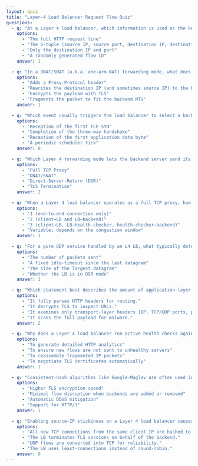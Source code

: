 ```yaml
---
layout: quiz
title: "Layer-4 Load Balancer Request Flow Quiz"
questions:
  - q: "At a Layer 4 load balancer, which information is used as the key when creating (or looking up) a connection-tracking entry for a new TCP flow?"
    options:
      - "The full HTTP request line"
      - "The 5-tuple (source IP, source port, destination IP, destination port, protocol)"
      - "Only the destination IP and port"
      - "A randomly generated flow ID"
    answer: 1

  - q: "In a DNAT/SNAT (a.k.a. one-arm NAT) forwarding mode, what does the load balancer do to the first packet before sending it to the chosen backend?"
    options:
      - "Adds a Proxy-Protocol header"
      - "Rewrites the destination IP (and sometimes source IP) to the backend’s IP"
      - "Encrypts the payload with TLS"
      - "Fragments the packet to fit the backend MTU"
    answer: 1

  - q: "Which event usually triggers the load balancer to select a backend and create the conntrack entry for a TCP connection?"
    options:
      - "Reception of the first TCP SYN"
      - "Completion of the three-way handshake"
      - "Reception of the first application data byte"
      - "A periodic scheduler tick"
    answer: 0

  - q: "Which Layer 4 forwarding mode lets the backend server send its responses **directly** to the client without passing back through the load balancer?"
    options:
      - "Full TCP Proxy"
      - "DNAT/SNAT"
      - "Direct-Server-Return (DSR)"
      - "TLS Termination"
    answer: 2

  - q: "When a Layer 4 load balancer operates as a full TCP proxy, how many distinct TCP connections exist for a single client flow?"
    options:
      - "1 (end-to-end connection only)"
      - "2 (client→LB and LB→backend)"
      - "3 (client→LB, LB→health-checker, health-checker→backend)"
      - "Variable; depends on the congestion window"
    answer: 1

  - q: "For a pure UDP service handled by an L4 LB, what typically determines how long a flow’s conntrack entry is kept before being removed?"
    options:
      - "The number of packets sent"
      - "A fixed idle-timeout since the last datagram"
      - "The size of the largest datagram"
      - "Whether the LB is in DSR mode"
    answer: 1

  - q: "Which statement best describes the amount of application-layer inspection a classic Layer 4 load balancer performs?"
    options:
      - "It fully parses HTTP headers for routing."
      - "It decrypts TLS to inspect URLs."
      - "It examines only transport-layer headers (IP, TCP/UDP ports, protocol)."
      - "It scans the full payload for malware."
    answer: 2

  - q: "Why does a Layer 4 load balancer run active health checks against its backend targets?"
    options:
      - "To generate detailed HTTP analytics"
      - "To ensure new flows are not sent to unhealthy servers"
      - "To reassemble fragmented IP packets"
      - "To negotiate TLS certificates automatically"
    answer: 1

  - q: "Consistent-hash algorithms like Google-Maglev are often used in L4 load balancers because they primarily provide which benefit?"
    options:
      - "Higher TLS encryption speed"
      - "Minimal flow disruption when backends are added or removed"
      - "Automatic DDoS mitigation"
      - "Support for HTTP/3"
    answer: 1

  - q: "Enabling source-IP stickiness on a Layer 4 load balancer causes which change in behaviour?"
    options:
      - "All new TCP connections from the same client IP are hashed to the same backend for a period of time."
      - "The LB terminates TLS sessions on behalf of the backend."
      - "UDP flows are converted into TCP for reliability."
      - "The LB uses least-connections instead of round-robin."
    answer: 0
---
```


